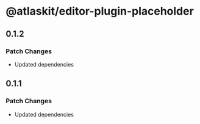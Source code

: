 # @atlaskit/editor-plugin-placeholder

## 0.1.2

### Patch Changes

- Updated dependencies

## 0.1.1

### Patch Changes

- Updated dependencies
